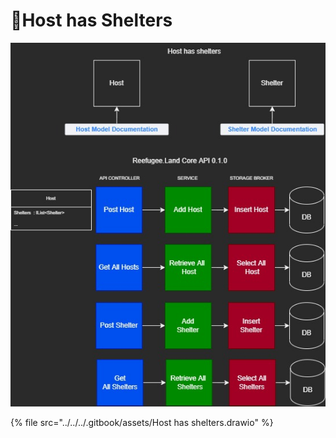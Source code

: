 # 🎯Host has Shelters

![](<../../../.gitbook/assets/Host has shelters-Host has Shelters.jpg>)

{% file src="../../../.gitbook/assets/Host has shelters.drawio" %}

